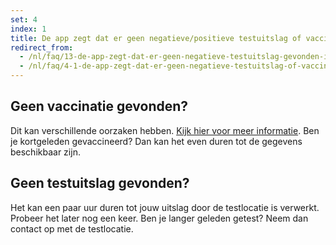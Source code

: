 ```yaml
---
set: 4
index: 1
title: De app zegt dat er geen negatieve/positieve testuitslag of vaccinatie gevonden is. Hoe kan dit?
redirect_from: 
  - /nl/faq/13-de-app-zegt-dat-er-geen-negatieve-testuitslag-gevonden-is-hoe-kan-dit
  - /nl/faq/4-1-de-app-zegt-dat-er-geen-negatieve-testuitslag-of-vaccinatie-gevonden-is-hoe-kan-dit
---
```

## Geen vaccinatie gevonden? 

Dit kan verschillende oorzaken hebben. [Kijk hier voor meer informatie](/wegwijzer). Ben je kortgeleden gevaccineerd? Dan kan het even duren tot de gegevens beschikbaar zijn.

## Geen testuitslag gevonden? 

Het kan een paar uur duren tot jouw uitslag door de testlocatie is verwerkt. Probeer het later nog een keer. Ben je langer geleden getest? Neem dan contact op met de testlocatie.
